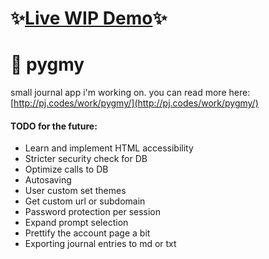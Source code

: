 # ✨[Live WIP Demo](http://pj.codes:8080)✨


# 📖 pygmy

small journal app i'm working on. you can read more here:
[http://pj.codes/work/pygmy/](http://pj.codes/work/pygmy/)


#### TODO for the future:
- Learn and implement HTML accessibility
- Stricter security check for DB
- Optimize calls to DB
- Autosaving
- User custom set themes
- Get custom url or subdomain
- Password protection per session
- Expand prompt selection
- Prettify the account page a bit
- Exporting journal entries to md or txt
